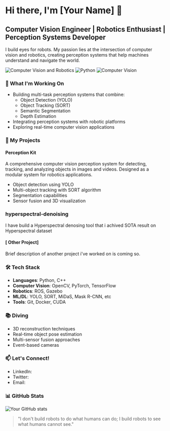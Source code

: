 # Hi there, I'm [Your Name] 👋

## Computer Vision Engineer | Robotics Enthusiast | Perception Systems Developer

I build eyes for robots. My passion lies at the intersection of computer vision and robotics, creating perception systems that help machines understand and navigate the world.

![Computer Vision and Robotics](https://img.shields.io/badge/Focus-Computer%20Vision%20%26%20Robotics-blue)
![Python](https://img.shields.io/badge/Python-Expert-yellow)
![Computer Vision](https://img.shields.io/badge/Computer%20Vision-Deep%20Learning-green)

### 🤖 What I'm Working On

- Building multi-task perception systems that combine:
  - Object Detection (YOLO)
  - Object Tracking (SORT)
  - Semantic Segmentation
  - Depth Estimation
- Integrating perception systems with robotic platforms
- Exploring real-time computer vision applications

### 🔭 My Projects

#### Perception Kit
A comprehensive computer vision perception system for detecting, tracking, and analyzing objects in images and videos. Designed as a modular system for robotics applications.

- Object detection using YOLO
- Multi-object tracking with SORT algorithm 
- Segmentation capabilities
- Sensor fusion and 3D visualization

### hyperspectral-denoising
I have build a Hyperspectral denosing tool that i achived SOTA result on Hyperspectral dataset

#### [ Other Project]
Brief description of another project i've worked on is coming so.

### 🛠️ Tech Stack

- **Languages**: Python, C++
- **Computer Vision**: OpenCV, PyTorch, TensorFlow
- **Robotics**: ROS, Gazebo
- **ML/DL**: YOLO, SORT, MiDaS, Mask R-CNN, etc
- **Tools**: Git, Docker, CUDA

### 📚 Diving

- 3D reconstruction techniques
- Real-time object pose estimation
- Multi-sensor fusion approaches
- Event-based cameras

### 📫 Let's Connect!

- LinkedIn: 
- Twitter:
- Email:

### 📊 GitHub Stats

![Your GitHub stats](https://github-readme-stats.vercel.app/api?username=yourusername&show_icons=true&theme=radical)

> "I don't build robots to do what humans can do; I build robots to see what humans cannot see."
